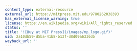 ```yaml
---
content_type: external-resource
external_url: https://mitpress.mit.edu/9780262038393
has_external_license_warning: true
license: https://en.wikipedia.org/wiki/All_rights_reserved
status: ''
title: '![Buy at MIT Press](/images/mp_logo.gif)'
uid: 2a10db59-d5ba-41b8-b13f-d8d09a6336db
wayback_url: ''
---
```

